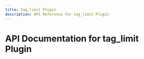 ```yaml
---
title: tag_limit Plugin
description: API Reference for tag_limit Plugin
---
```

# API Documentation for tag_limit Plugin

        